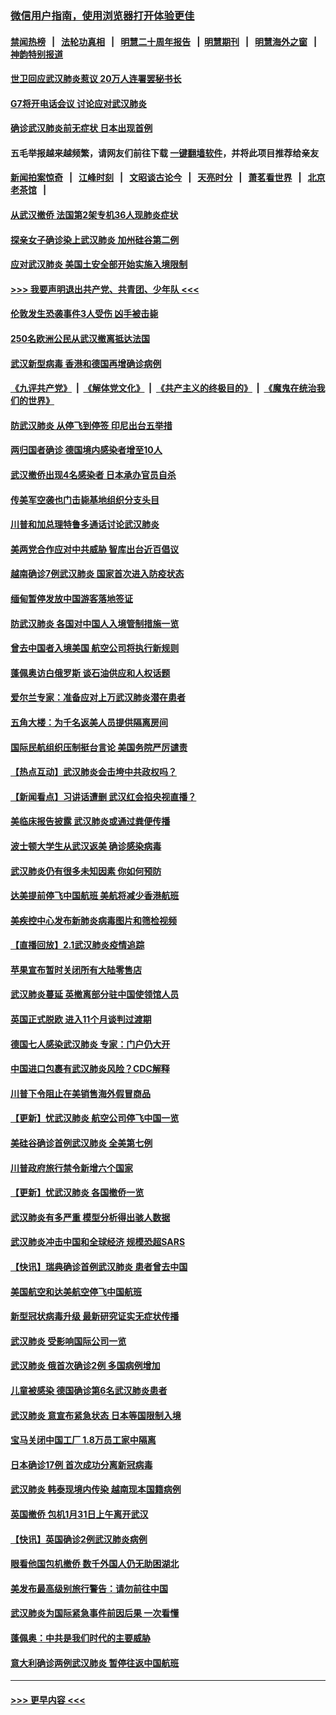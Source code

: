 ### [微信用户指南，使用浏览器打开体验更佳](https://github.com/gfw-breaker/banned-news1/blob/master/indexes/wechat-guide.md?t=0)
#### [禁闻热榜](热点新闻.md?t=0)  &nbsp;&nbsp;|&nbsp;&nbsp; [法轮功真相](https://github.com/gfw-breaker/truth/blob/master/README.md?t=0) &nbsp;&nbsp;|&nbsp;&nbsp; [明慧二十周年报告](https://github.com/gfw-breaker/mh-reports/blob/master/README.md?t=0) &nbsp;&nbsp;|&nbsp;&nbsp;[明慧期刊](https://github.com/gfw-breaker/mh-qikan) &nbsp;&nbsp;|&nbsp;&nbsp; [明慧海外之窗](https://github.com/gfw-breaker/mh-news/blob/master/README.md?t=0) &nbsp;&nbsp;|&nbsp;&nbsp; [神韵特别报道](https://github.com/gfw-breaker/mh-news/blob/master/shenyun.md?t=0)
#### [世卫回应武汉肺炎惹议 20万人连署罢秘书长](../pages/nsc418/n11841664.md?t=02040101) 
#### [G7将开电话会议 讨论应对武汉肺炎](../pages/nsc418/n11841658.md?t=02040101) 
#### [确诊武汉肺炎前无症状 日本出现首例](../pages/nsc418/n11841567.md?t=02040101) 
#### 五毛举报越来越频繁，请网友们前往下载 [一键翻墙软件](https://github.com/gfw-breaker/ssr-accounts)，并将此项目推荐给亲友
#### [新闻拍案惊奇](https://github.com/gfw-breaker/banned-news1/blob/master/pages/link4.md) &nbsp;&nbsp;|&nbsp;&nbsp; [江峰时刻](https://github.com/gfw-breaker/banned-news1/blob/master/pages/link4.md) &nbsp;&nbsp;|&nbsp;&nbsp; [文昭谈古论今](https://github.com/gfw-breaker/banned-news1/blob/master/pages/link4.md) &nbsp;&nbsp;|&nbsp;&nbsp; [天亮时分](https://github.com/gfw-breaker/banned-news1/blob/master/pages/link4.md) &nbsp;&nbsp;|&nbsp;&nbsp; [萧茗看世界](https://github.com/gfw-breaker/banned-news1/blob/master/pages/link4.md) &nbsp;&nbsp;|&nbsp;&nbsp; [北京老茶馆](https://github.com/gfw-breaker/banned-news1/blob/master/pages/link4.md) &nbsp;&nbsp;|&nbsp;&nbsp; 
#### [从武汉撤侨 法国第2架专机36人现肺炎症状](../pages/nsc418/n11841382.md?t=02040101) 
#### [探亲女子确诊染上武汉肺炎 加州硅谷第二例](../pages/nsc418/n11839784.md?t=02040101) 
#### [应对武汉肺炎 美国土安全部开始实施入境限制](../pages/nsc418/n11839729.md?t=02040101) 
#### [>>> 我要声明退出共产党、共青团、少年队 <<<](https://github.com/begood0513/goodnews/blob/master/quit/letter.md) 
#### [伦敦发生恐袭事件3人受伤 凶手被击毙](../pages/nsc418/n11839442.md?t=02040101) 
#### [250名欧洲公民从武汉撤离抵达法国](../pages/nsc418/n11839438.md?t=02040101) 
#### [武汉新型病毒 香港和德国再增确诊病例](../pages/nsc418/n11839381.md?t=02040101) 
#### [《九评共产党》](https://github.com/begood0513/9ping.md/blob/master/README.md) &nbsp;|&nbsp; [《解体党文化》](../../../../jtdwh.md/blob/master/README.md)  &nbsp;|&nbsp; [《共产主义的终极目的》](../../../../gczydzjmd.md/blob/master/README.md) &nbsp;|&nbsp; [《魔鬼在统治我们的世界》](../../../../mgztzwmdsj.md/blob/master/README.md) 
#### [防武汉肺炎 从停飞到停签 印尼出台五举措](../pages/nsc418/n11839282.md?t=02040101) 
#### [两归国者确诊 德国境内感染者增至10人](../pages/nsc418/n11839164.md?t=02040101) 
#### [武汉撤侨出现4名感染者 日本承办官员自杀](../pages/nsc418/n11839044.md?t=02040101) 
#### [传美军空袭也门击毙基地组织分支头目](../pages/nsc418/n11839210.md?t=02040101) 
#### [川普和加总理特鲁多通话讨论武汉肺炎](../pages/nsc418/n11839128.md?t=02040101) 
#### [美两党合作应对中共威胁 智库出台近百倡议](../pages/nsc418/n11838437.md?t=02040101) 
#### [越南确诊7例武汉肺炎 国家首次进入防疫状态](../pages/nsc418/n11838860.md?t=02040101) 
#### [缅甸暂停发放中国游客落地签证](../pages/nsc418/n11838730.md?t=02040101) 
#### [防武汉肺炎 各国对中国人入境管制措施一览](../pages/nsc418/n11838726.md?t=02040101) 
#### [曾去中国者入境美国 航空公司将执行新规则](../pages/nsc418/n11838375.md?t=02040101) 
#### [蓬佩奥访白俄罗斯 谈石油供应和人权话题](../pages/nsc418/n11838242.md?t=02040101) 
#### [爱尔兰专家：准备应对上万武汉肺炎潜在患者](../pages/nsc418/n11837978.md?t=02040101) 
#### [五角大楼：为千名返美人员提供隔离房间](../pages/nsc418/n11837831.md?t=02040101) 
#### [国际民航组织压制挺台言论 美国务院严厉谴责](../pages/nsc418/n11837791.md?t=02040101) 
#### [【热点互动】武汉肺炎会击垮中共政权吗？](../pages/nsc418/n11837779.md?t=02040101) 
#### [【新闻看点】习讲话遭删 武汉红会掐央视直播？](../pages/nsc418/n11837573.md?t=02040101) 
#### [美临床报告披露 武汉肺炎或通过粪便传播](../pages/nsc418/n11837626.md?t=02040101) 
#### [波士顿大学生从武汉返美 确诊感染病毒](../pages/nsc418/n11837580.md?t=02040101) 
#### [武汉肺炎仍有很多未知因素 你如何预防](../pages/nsc418/n11837666.md?t=02040101) 
#### [达美提前停飞中国航班 美航将减少香港航班](../pages/nsc418/n11837649.md?t=02040101) 
#### [美疾控中心发布新肺炎病毒图片和筛检视频](../pages/nsc418/n11837491.md?t=02040101) 
#### [【直播回放】2.1武汉肺炎疫情追踪](../pages/nsc418/n11837232.md?t=02040101) 
#### [苹果宣布暂时关闭所有大陆零售店](../pages/nsc418/n11837097.md?t=02040101) 
#### [武汉肺炎蔓延 英撤离部分驻中国使领馆人员](../pages/nsc418/n11837061.md?t=02040101) 
#### [英国正式脱欧 进入11个月谈判过渡期](../pages/nsc418/n11836911.md?t=02040101) 
#### [德国七人感染武汉肺炎 专家：门户仍大开](../pages/nsc418/n11836344.md?t=02040101) 
#### [中国进口包裹有武汉肺炎风险？CDC解释](../pages/nsc418/n11836321.md?t=02040101) 
#### [川普下令阻止在美销售海外假冒商品](../pages/nsc418/n11836261.md?t=02040101) 
#### [【更新】忧武汉肺炎 航空公司停飞中国一览](../pages/nsc418/n11835931.md?t=02040101) 
#### [美硅谷确诊首例武汉肺炎 全美第七例](../pages/nsc418/n11836093.md?t=02040101) 
#### [川普政府旅行禁令新增六个国家](../pages/nsc418/n11836083.md?t=02040101) 
#### [【更新】忧武汉肺炎 各国撤侨一览](../pages/nsc418/n11835673.md?t=02040101) 
#### [武汉肺炎有多严重 模型分析得出骇人数据](../pages/nsc418/n11835829.md?t=02040101) 
#### [武汉肺炎冲击中国和全球经济 规模恐超SARS](../pages/nsc418/n11835652.md?t=02040101) 
#### [【快讯】瑞典确诊首例武汉肺炎 患者曾去中国](../pages/nsc418/n11835675.md?t=02040101) 
#### [美国航空和达美航空停飞中国航班](../pages/nsc418/n11835567.md?t=02040101) 
#### [新型冠状病毒升级 最新研究证实无症状传播](../pages/nsc418/n11835589.md?t=02040101) 
#### [武汉肺炎 受影响国际公司一览](../pages/nsc418/n11835538.md?t=02040101) 
#### [武汉肺炎 俄首次确诊2例 多国病例增加](../pages/nsc418/n11835295.md?t=02040101) 
#### [儿童被感染 德国确诊第6名武汉肺炎患者](../pages/nsc418/n11835338.md?t=02040101) 
#### [武汉肺炎 意宣布紧急状态 日本等国限制入境](../pages/nsc418/n11835062.md?t=02040101) 
#### [宝马关闭中国工厂 1.8万员工家中隔离](../pages/nsc418/n11835128.md?t=02040101) 
#### [日本确诊17例 首次成功分离新冠病毒](../pages/nsc418/n11834975.md?t=02040101) 
#### [武汉肺炎 韩泰现境内传染 越南现本国籍病例](../pages/nsc418/n11834857.md?t=02040101) 
#### [英国撤侨 包机1月31日上午离开武汉](../pages/nsc418/n11834808.md?t=02040101) 
#### [【快讯】英国确诊2例武汉肺炎病例](../pages/nsc418/n11834824.md?t=02040101) 
#### [眼看他国包机撤侨 数千外国人仍无助困湖北](../pages/nsc418/n11834010.md?t=02040101) 
#### [美发布最高级别旅行警告：请勿前往中国](../pages/nsc418/n11834038.md?t=02040101) 
#### [武汉肺炎为国际紧急事件前因后果 一次看懂](../pages/nsc418/n11833893.md?t=02040101) 
#### [蓬佩奥：中共是我们时代的主要威胁](../pages/nsc418/n11833434.md?t=02040101) 
#### [意大利确诊两例武汉肺炎 暂停往返中国航班](../pages/nsc418/n11833483.md?t=02040101) 

----
#### [ >>> 更早内容 <<< ](../indexes/nsc418-earlier.md)
